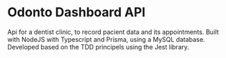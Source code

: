 # Odonto Dashboard API

Api for a dentist clinic, to record pacient data and its appointments. Built with NodeJS with Typescript and Prisma, using a MySQL database. Developed based on the TDD principels using the Jest library.
